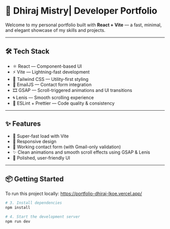 # 🚀 Dhiraj Mistry| Developer Portfolio

Welcome to my personal portfolio built with **React + Vite** — a fast, minimal, and elegant showcase of my skills and projects.

---

## 🛠 Tech Stack

- ⚛️ React — Component-based UI
- ⚡ Vite — Lightning-fast development
- 🎨 Tailwind CSS — Utility-first styling
- 💌 EmailJS — Contact form integration
- 🎞️ GSAP — Scroll-triggered animations and UI transitions
- 🌀 Lenis — Smooth scrolling experience
- 🧼 ESLint + Prettier — Code quality & consistency

---

## ✨ Features

- 🚀 Super-fast load with Vite
- 📱 Responsive design
- 💬 Working contact form (with Gmail-only validation)
- ✨ Clean animations and smooth scroll effects using GSAP & Lenis
- 🎯 Polished, user-friendly UI

---

## 📦 Getting Started

To run this project locally:
https://portfolio-dhiraj-lkoe.vercel.app/

```bash
# 3. Install dependencies
npm install

# 4. Start the development server
npm run dev
